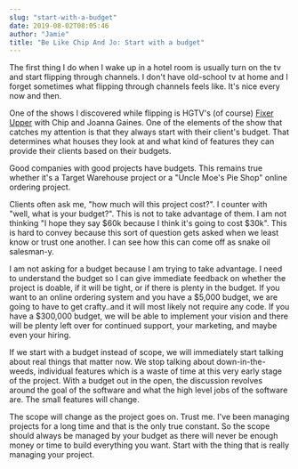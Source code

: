 ```yaml
---
slug: "start-with-a-budget"
date: 2019-08-02T08:05:46
author: "Jamie"
title: "Be Like Chip And Jo: Start with a budget"
---
```


The first thing I do when I wake up in a hotel room is usually turn on the tv and start flipping through channels. I don't have old-school tv at home and I forget sometimes what flipping through channels feels like. It's nice every now and then.

One of the shows I discovered while flipping is HGTV's (of course) [Fixer Upper](https://www.hgtv.com/shows/fixer-upper) with Chip and Joanna Gaines. One of the elements of the show that catches my attention is that they always start with their client's budget. That determines what houses they look at and what kind of features they can provide their clients based on their budgets.

Good companies with good projects have budgets. This remains true whether it's a Target Warehouse project or a "Uncle Moe's Pie Shop" online ordering project.

Clients often ask me, "how much will this project cost?". I counter with "well, what is your budget?". This is not to take advantage of them. I am not thinking "I hope they say $60k because I think it's going to cost $30k". This is hard to convey because this sort of question gets asked when we least know or trust one another. I can see how this can come off as snake oil salesman-y.

I am not asking for a budget because I am trying to take advantage. I need to understand the budget so I can give immediate feedback on whether the project is doable, if it will be tight, or if there is plenty in the budget. If you want to an online ordering system and you have a $5,000 budget, we are going to have to get crafty..and it will most likely not require any code. If you have a $300,000 budget, we will be able to implement your vision and there will be plenty left over for continued support, your marketing, and maybe even your hiring.

If we start with a budget instead of scope, we will immediately start talking about real things that matter now. We stop talking about down-in-the-weeds, individual features which is a waste of time at this very early stage of the project. With a budget out in the open, the discussion revolves around the goal of the software and what the high level jobs of the software are. The small features will change.

The scope will change as the project goes on. Trust me. I've been managing projects for a long time and that is the only true constant. So the scope should always be managed by your budget as there will never be enough money or time to build everything you want. Start with the thing that is really managing your project.
